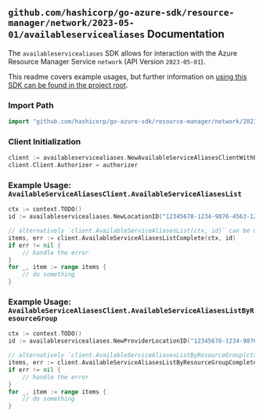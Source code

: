 
## `github.com/hashicorp/go-azure-sdk/resource-manager/network/2023-05-01/availableservicealiases` Documentation

The `availableservicealiases` SDK allows for interaction with the Azure Resource Manager Service `network` (API Version `2023-05-01`).

This readme covers example usages, but further information on [using this SDK can be found in the project root](https://github.com/hashicorp/go-azure-sdk/tree/main/docs).

### Import Path

```go
import "github.com/hashicorp/go-azure-sdk/resource-manager/network/2023-05-01/availableservicealiases"
```


### Client Initialization

```go
client := availableservicealiases.NewAvailableServiceAliasesClientWithBaseURI("https://management.azure.com")
client.Client.Authorizer = authorizer
```


### Example Usage: `AvailableServiceAliasesClient.AvailableServiceAliasesList`

```go
ctx := context.TODO()
id := availableservicealiases.NewLocationID("12345678-1234-9876-4563-123456789012", "locationValue")

// alternatively `client.AvailableServiceAliasesList(ctx, id)` can be used to do batched pagination
items, err := client.AvailableServiceAliasesListComplete(ctx, id)
if err != nil {
	// handle the error
}
for _, item := range items {
	// do something
}
```


### Example Usage: `AvailableServiceAliasesClient.AvailableServiceAliasesListByResourceGroup`

```go
ctx := context.TODO()
id := availableservicealiases.NewProviderLocationID("12345678-1234-9876-4563-123456789012", "example-resource-group", "locationValue")

// alternatively `client.AvailableServiceAliasesListByResourceGroup(ctx, id)` can be used to do batched pagination
items, err := client.AvailableServiceAliasesListByResourceGroupComplete(ctx, id)
if err != nil {
	// handle the error
}
for _, item := range items {
	// do something
}
```
